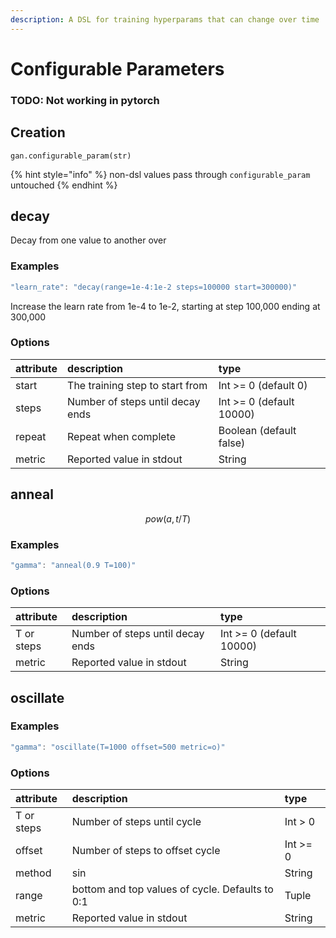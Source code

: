 ```yaml
---
description: A DSL for training hyperparams that can change over time
---
```


# Configurable Parameters

### TODO: Not working in pytorch

## Creation

```text
gan.configurable_param(str)
```

{% hint style="info" %}
non-dsl values pass through `configurable_param` untouched
{% endhint %}

## decay

Decay from one value to another over

### Examples

```javascript
"learn_rate": "decay(range=1e-4:1e-2 steps=100000 start=300000)"
```

Increase the learn rate from 1e-4 to 1e-2, starting at step 100,000 ending at 300,000

### Options

| attribute | description | type |
| :--- | :--- | :--- |
| start | The training step to start from | Int &gt;= 0 \(default 0\) |
| steps | Number of steps until decay ends | Int &gt;= 0 \(default 10000\) |
| repeat | Repeat when complete | Boolean \(default false\) |
| metric | Reported value in stdout | String |

## anneal

$$
pow(a, t/T)
$$

### Examples

```javascript
"gamma": "anneal(0.9 T=100)"
```

### Options

| attribute | description | type |
| :--- | :--- | :--- |
| T or steps | Number of steps until decay ends | Int &gt;= 0 \(default 10000\) |
| metric | Reported value in stdout | String |

## oscillate

### Examples

```javascript
"gamma": "oscillate(T=1000 offset=500 metric=o)"
```

### Options



| attribute | description | type |
| :--- | :--- | :--- |
| T or steps | Number of steps until cycle | Int &gt; 0 |
| offset | Number of steps to offset cycle | Int &gt;= 0 |
| method | sin | String |
| range | bottom and top values of cycle.  Defaults to 0:1 | Tuple |
| metric | Reported value in stdout | String |

## 

